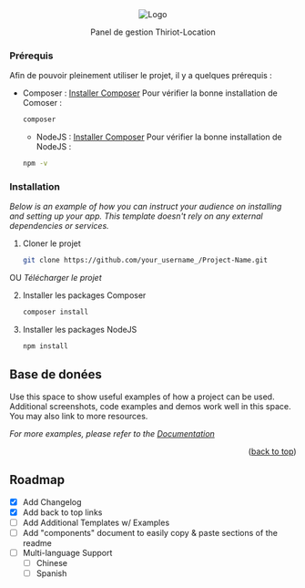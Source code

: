 <a name="readme-top"></a>
<br />
<div align="center">
    <img src="https://thiriot-locations.com/charte/logo.png" alt="Logo">

  <p align="center">
    Panel de gestion Thiriot-Location
  </p>
</div>

### Prérequis

Afin de pouvoir pleinement utiliser le projet, il y a quelques prérequis : 
* Composer : [Installer Composer](https://getcomposer.org/)
Pour vérifier la bonne installation de Comoser : 
  ```sh
  composer
  ```
  * NodeJS : [Installer Composer](https://nodejs.org/en/download)
Pour vérifier la bonne installation de NodeJS : 
  ```sh
  npm -v
  ```

### Installation

_Below is an example of how you can instruct your audience on installing and setting up your app. This template doesn't rely on any external dependencies or services._
1. Cloner le projet
   ```sh
   git clone https://github.com/your_username_/Project-Name.git
   ```
OU
*Télécharger le projet*

2. Installer les packages Composer
   ```sh
   composer install
   ```
3. Installer les packages NodeJS
   ```sh
   npm install
   ```
## Base de donées

Use this space to show useful examples of how a project can be used. Additional screenshots, code examples and demos work well in this space. You may also link to more resources.

_For more examples, please refer to the [Documentation](https://example.com)_

<p align="right">(<a href="#readme-top">back to top</a>)</p>



<!-- ROADMAP -->
## Roadmap

- [x] Add Changelog
- [x] Add back to top links
- [ ] Add Additional Templates w/ Examples
- [ ] Add "components" document to easily copy & paste sections of the readme
- [ ] Multi-language Support
    - [ ] Chinese
    - [ ] Spanish
